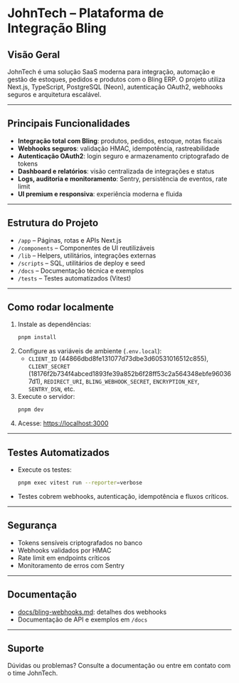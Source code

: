 # JohnTech – Plataforma de Integração Bling

## Visão Geral
JohnTech é uma solução SaaS moderna para integração, automação e gestão de estoques, pedidos e produtos com o Bling ERP. O projeto utiliza Next.js, TypeScript, PostgreSQL (Neon), autenticação OAuth2, webhooks seguros e arquitetura escalável.

---

## Principais Funcionalidades
- **Integração total com Bling**: produtos, pedidos, estoque, notas fiscais
- **Webhooks seguros**: validação HMAC, idempotência, rastreabilidade
- **Autenticação OAuth2**: login seguro e armazenamento criptografado de tokens
- **Dashboard e relatórios**: visão centralizada de integrações e status
- **Logs, auditoria e monitoramento**: Sentry, persistência de eventos, rate limit
- **UI premium e responsiva**: experiência moderna e fluida

---

## Estrutura do Projeto
- `/app` – Páginas, rotas e APIs Next.js
- `/components` – Componentes de UI reutilizáveis
- `/lib` – Helpers, utilitários, integrações externas
- `/scripts` – SQL, utilitários de deploy e seed
- `/docs` – Documentação técnica e exemplos
- `/tests` – Testes automatizados (Vitest)

---

## Como rodar localmente
1. Instale as dependências:
   ```bash
   pnpm install
   ```
2. Configure as variáveis de ambiente (`.env.local`):
   - `CLIENT_ID` (44866dbd8fe131077d73dbe3d60531016512c855), `CLIENT_SECRET` (18176f2b734f4abced1893fe39a852b6f28ff53c2a564348ebfe960367d1), `REDIRECT_URI`, `BLING_WEBHOOK_SECRET`, `ENCRYPTION_KEY`, `SENTRY_DSN`, etc.
3. Execute o servidor:
   ```bash
   pnpm dev
   ```
4. Acesse: [https://localhost:3000](https://localhost:3000)

---

## Testes Automatizados
- Execute os testes:
  ```bash
  pnpm exec vitest run --reporter=verbose
  ```
- Testes cobrem webhooks, autenticação, idempotência e fluxos críticos.

---

## Segurança
- Tokens sensíveis criptografados no banco
- Webhooks validados por HMAC
- Rate limit em endpoints críticos
- Monitoramento de erros com Sentry

---

## Documentação
- [docs/bling-webhooks.md](docs/bling-webhooks.md): detalhes dos webhooks
- Documentação de API e exemplos em `/docs`

---

## Suporte
Dúvidas ou problemas? Consulte a documentação ou entre em contato com o time JohnTech.